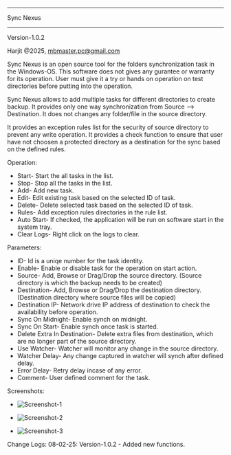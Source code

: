 *****************
Sync Nexus
*****************

Version-1.0.2

Harjit @2025, mbmaster.pc@gmail.com

Sync Nexus is an open source tool for the folders synchronization task in the Windows-OS.  This software does not gives any gurantee or warranty for its operation. User must give it a try or hands on operation on test directories before putting into the operation.

Sync Nexus allows to add multiple tasks for different directories to create backup. It provides only one way synchronization from Source --> Destination. It does not changes any folder/file in the source directory. 

It provides an exception rules list for the security of source directory to prevent any write operation. It provides a check function to ensure that user have not choosen a protected directory as a destination for the sync based on the defined rules.

Operation:

 - Start- Start the all tasks in the list.
 - Stop- Stop all the tasks in the list.
 - Add- Add new task.
 - Edit- Edit existing task based on the selected ID of task. 
 - Delete- Delete selected task based on the selected ID of task. 
 - Rules- Add exception rules directories in the rule list.
 - Auto Start- If checked, the application will be run on software start in the system tray.
 - Clear Logs- Right click on the logs to clear.

Parameters:

- ID- Id is a uniqe number for the task identity.
- Enable- Enable or disable task for the operation on start action.
- Source- Add, Browse or Drag/Drop the source directory. (Source directory is which the backup needs to be created)
- Destination- Add, Browse or Drag/Drop the destination directory. (Destination directory where source files will be copied)
- Destination IP- Network drive IP address of destination to check the availability before operation.
- Sync On Midnight- Enable synch on midnight.
- Sync On Start- Enable synch once task is started.
- Delete Extra In Destination- Delete extra files from destination, which are no longer part of the source directory.
- Use Watcher- Watcher will monitor any change in the source directory.
- Watcher Delay- Any change captured in watcher will synch after defined delay.
- Error Delay- Retry delay incase of any error.
- Comment- User defined comment for the task.     
            
Screenshots:

- ![Screenshot-1](https://github.com/user-attachments/assets/8ed97b65-663e-4f28-9315-739a66d45138)

- ![Screenshot-2](https://github.com/user-attachments/assets/868ad4da-9b8a-4d1d-bf78-c1e8518e0b3f)

- ![Screenshot-3](https://github.com/user-attachments/assets/ea5488e9-8dbc-4698-9546-82afa95cff38)


Change Logs:
08-02-25: Version-1.0.2 - Added new functions.

